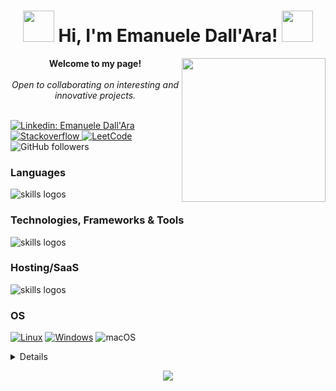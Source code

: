 <h1 align="center">
    <img src="https://media.giphy.com/media/Tgvn82bqJT36lkVqDZ/giphy.gif" width="50"/> 
    Hi, I'm Emanuele Dall'Ara! <img src="https://media.giphy.com/media/20PA8HwdrWlgL6AzbU/giphy.gif" width="50">
</h1>
<img align='right' src="https://media.giphy.com/media/0IXc0cv9ossaPUV7XE/giphy.gif" width="230">
<p align="center">
    <b>Welcome to my page!</b>
    <br><br>
    <i>
        Open to collaborating on interesting and innovative projects.<br>
    </i><br>
  
[![Linkedin: Emanuele Dall'Ara](https://img.shields.io/badge/-Emanuele-blue?style=flat-square&logo=Linkedin&logoColor=white&link=https://www.linkedin.com/in/emanuele-dall-ara-40b3311a7/)](https://www.linkedin.com/in/emanuele-dall-ara-40b3311a7/)
    <a href="https://stackoverflow.com/users/20091055/dallas">
        <img src="https://img.shields.io/badge/-Stackoverflow-blue?style=for-the-badge&logo=stack-overflow&logoColor=orange&style=flat-square" alt="Stackoverflow">
    </a>
    <a href="https://leetcode.com/LeleDallas">
        <img src="https://img.shields.io/badge/LeetCode-blue?style=flat-square&logo=LeetCode" alt="LeetCode">
    </a>
![GitHub followers](https://img.shields.io/github/followers/LeleDallas?label=Follow&style=social)
</p>

### Languages
<img src="https://skillicons.dev/icons?i=javascript,typescript,html,css,java,scala,c,cpp,cs,py,latex,md" alt="skills logos" />

### Technologies, Frameworks & Tools
<img src="https://skillicons.dev/icons?i=androidstudio,arduino,bash,docker,git,github,githubactions,gitlab,jest,vite,react,styledcomponents,rollupjs,postman,nodejs,figma" alt="skills logos" />

### Hosting/SaaS
<img src="https://skillicons.dev/icons?i=firebase,gcp" alt="skills logos" />

### OS
[![Linux](https://img.shields.io/badge/linux-black?style=for-the-badge&logo=Linux)](https://github.com/LeleDallas)
[![Windows](https://img.shields.io/badge/Windows-black?style=for-the-badge&logo=Windows&logoColor=blue)](https://github.com/LeleDallas)
![macOS](https://img.shields.io/badge/mac%20os-000000?style=for-the-badge&logo=macos&logoColor=F0F0F0)

<details>
<p align="center">
  <a href="https://github.com/LeleDallas">
    <img src="http://github-profile-summary-cards.vercel.app/api/cards/profile-details?username=LeleDallas&theme=transparent" />
  </a>
  <a href="https://github.com/LeleDallas">
    <img src="https://github-readme-streak-stats.herokuapp.com/?user=LeleDallas&hide_border=true&card_width=338&theme=transparent" />
  </a>
  <a href="https://github.com/LeleDallas">
    <img src="http://github-profile-summary-cards.vercel.app/api/cards/stats?username=LeleDallas&theme=transparent" />
  </a>
    <br/>
    <br/>
    <img alt="Leetcode Stats" src="https://leetcode.card.workers.dev/LeleDallas?theme=dark&font=source_code_pro&extension=null"/>
</p>
</details>


<p align="center">
  <a href="https://github.com/LeleDallas">
    <img src="https://komarev.com/ghpvc/?username=LeleDallas&color=blue&style=flat)" />
  </a>
</p>

